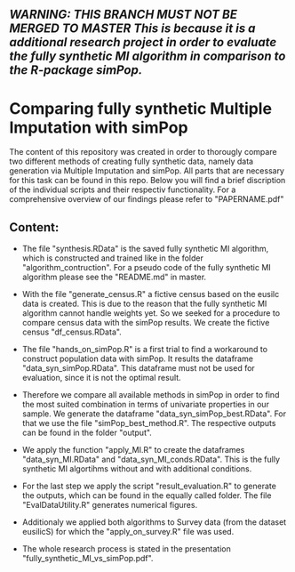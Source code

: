 *WARNING: THIS BRANCH MUST NOT BE MERGED TO MASTER
This is because it is a additional research project in order to evaluate
the fully synthetic MI algorithm in comparison to the R-package simPop.*
---



# Comparing fully synthetic Multiple Imputation with simPop
The content of this repository was created in order to thorougly compare two different methods of creating fully synthetic data, namely data generation via Multiple Imputation and simPop. All parts that are necessary for this task can be found in this repo. Below you will find a brief discription of the individual scripts and their respectiv functionality. 
For a comprehensive overview of our findings please refer to "PAPERNAME.pdf"

## Content:

- The file "synthesis.RData" is the saved fully synthetic MI algorithm,
which is constructed and trained like in the folder 
"algorithm_contruction".
For a pseudo code of the fully synthetic MI algorithm please see
the "README.md" in master.

- With the file "generate_census.R" a fictive census based on the
eusilc data is created. This is due to the reason that the fully
synthetic MI algorithm cannot handle weights yet. So we seeked for
a procedure to compare census data with the simPop results.
We create the fictive census "df_census.RData".

- The file "hands_on_simPop.R" is a first trial to find a workaround 
to construct population data with simPop. It results the
dataframe "data_syn_simPop.RData". This dataframe must not be used
for evaluation, since it is not the optimal result.

- Therefore we compare all available methods in simPop in order
to find the most suited combination in terms of univariate 
properties in our sample. We generate the dataframe
"data_syn_simPop_best.RData". For that we use the file
"simPop_best_method.R". The respective outputs can be found in 
the folder "output".

- We apply the function "apply_MI.R" to create the dataframes
"data_syn_MI.RData" and "data_syn_MI_conds.RData". 
This is the fully synthetic MI algortihms without and with
additional conditions.

- For the last step we apply the script "result_evaluation.R" to generate
the outputs, which can be found in the equally called folder.
The file "EvalDataUtility.R" generates numerical figures.

- Additionaly we applied both algorithms to Survey data (from the dataset eusilicS) for which the  "apply_on_survey.R" file was used. 

- The whole research process is stated in the presentation
"fully_synthetic_MI_vs_simPop.pdf".

